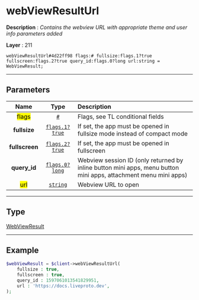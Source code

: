 # webViewResultUrl

**Description** : *Contains the webview URL with appropriate theme and user info parameters added*

**Layer** : 211

```tl
webViewResultUrl#4d22ff98 flags:# fullsize:flags.1?true fullscreen:flags.2?true query_id:flags.0?long url:string = WebViewResult;
```

---

## Parameters

| Name | Type | Description |
| :---: | :---: | :--- |
| <mark>flags</mark> | [`#`](type/#) | Flags, see TL conditional fields |
| **fullsize** | [`flags.1?true`](type/true) | If set, the app must be opened in fullsize mode instead of compact mode |
| **fullscreen** | [`flags.2?true`](type/true) | If set, the app must be opened in fullscreen |
| **query_id** | [`flags.0?long`](type/long) | Webview session ID (only returned by inline button mini apps, menu button mini apps, attachment menu mini apps) |
| <mark>url</mark> | [`string`](type/string) | Webview URL to open |

---

## Type

[WebViewResult](type/WebViewResult)

---

## Example

```php
$webViewResult = $client->webViewResultUrl(
	fullsize : true,
	fullscreen : true,
	query_id : 1597061013541829951,
	url : 'https://docs.liveproto.dev',
);
```